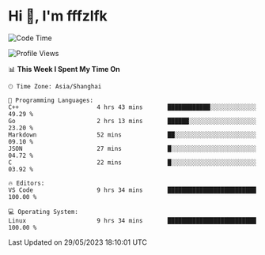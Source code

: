 # Hi 👋, I'm fffzlfk

<!--START_SECTION:waka-->
![Code Time](http://img.shields.io/badge/Code%20Time-223%20hrs%2033%20mins-blue)

![Profile Views](http://img.shields.io/badge/Profile%20Views-0-blue)

📊 **This Week I Spent My Time On** 

```text
🕑︎ Time Zone: Asia/Shanghai

💬 Programming Languages: 
C++                      4 hrs 43 mins       ████████████░░░░░░░░░░░░░   49.29 % 
Go                       2 hrs 13 mins       ██████░░░░░░░░░░░░░░░░░░░   23.20 % 
Markdown                 52 mins             ██░░░░░░░░░░░░░░░░░░░░░░░   09.10 % 
JSON                     27 mins             █░░░░░░░░░░░░░░░░░░░░░░░░   04.72 % 
C                        22 mins             █░░░░░░░░░░░░░░░░░░░░░░░░   03.92 % 

🔥 Editors: 
VS Code                  9 hrs 34 mins       █████████████████████████   100.00 % 

💻 Operating System: 
Linux                    9 hrs 34 mins       █████████████████████████   100.00 % 
```


 Last Updated on 29/05/2023 18:10:01 UTC
<!--END_SECTION:waka-->
